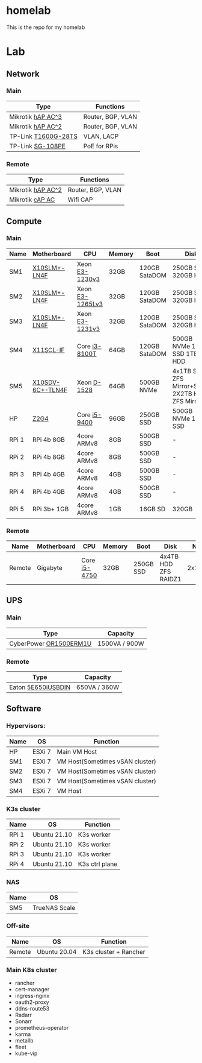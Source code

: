 # homelab
This is the repo for my homelab

# Lab

## Network

### Main

| Type | Functions |
|----|----|
| Mikrotik [hAP AC^3](https://mikrotik.com/product/hap_ac3) | Router, BGP, VLAN |
| Mikrotik [hAP AC^2](https://mikrotik.com/product/hap_ac2) | Router, BGP, VLAN |
| TP-Link [T1600G-28TS](https://www.tp-link.com/business-networking/smart-switch/t1600g-28ts) | VLAN, LACP |
| TP-Link [SG-108PE](https://www.tp-link.com/hu/business-networking/easy-smart-switch/tl-sg108pe/) | PoE for RPis |

### Remote

| Type | Functions |
|----|----|
| Mikrotik [hAP AC^2](https://mikrotik.com/product/hap_ac2) | Router, BGP, VLAN |
| Mikrotik [cAP AC](https://mikrotik.com/product/cap_ac) | Wifi CAP |

## Compute

### Main

| Name | Motherboard | CPU | Memory | Boot | Disk | NIC |
|----|----|----|----|----|----|----|
| SM1 | [X10SLM+-LN4F](https://www.supermicro.com/en/products/motherboard/X10SLM+-LN4F)                     | Xeon [E3-1230v3](https://ark.intel.com/content/www/us/en/ark/products/75054/intel-xeon-processor-e3-1230-v3-8m-cache-3-30-ghz.html)  | 32GB | 120GB SataDOM | 250GB SSD 320GB HDD                              | 1IPMI, 4x1Gig |
| SM2 | [X10SLM+-LN4F](https://www.supermicro.com/en/products/motherboard/X10SLM+-LN4F)                     | Xeon [E3-1265Lv3](https://ark.intel.com/content/www/us/en/ark/products/75463/intel-xeon-processor-e31265l-v3-8m-cache-2-50-ghz.html) | 32GB | 120GB SataDOM | 250GB SSD 320GB HDD                              | 1IPMI, 4x1Gig |
| SM3 | [X10SLM+-LN4F](https://www.supermicro.com/en/products/motherboard/X10SLM+-LN4F)                     | Xeon [E3-1231v3](https://ark.intel.com/content/www/us/en/ark/products/80910/intel-xeon-processor-e31231-v3-8m-cache-3-40-ghz.html)   | 32GB | 120GB SataDOM | 250GB SSD 320GB HDD                              | 1IPMI, 4x1Gig |
| SM4 | [X11SCL-IF](https://www.supermicro.com/en/products/motherboard/X11SCL-IF)                           | Core [i3-8100T](https://ark.intel.com/content/www/us/en/ark/products/129944/intel-core-i38100t-processor-6m-cache-3-10-ghz.html)     | 64GB | 120GB SataDOM | 500GB NVMe 1TB SSD 1TB HDD                       | 1IPMI, 2x1Gig |
| SM5 | [X10SDV-6C+-TLN4F](https://www.supermicro.com/en/products/motherboard/X10SDV-6C+-TLN4F)             | Xeon [D-1528](https://ark.intel.com/content/www/us/en/ark/products/91198/intel-xeon-processor-d1528-9m-cache-1-90-ghz.html)          | 64GB | 500GB NVMe    | 4x1TB SSD ZFS Mirror+Stripe 2X2TB HDD ZFS Mirror | 1IPMI, 2x1Gig, 2x10Gig |
| HP  | [Z2G4](https://support.hp.com/us-en/product/hp-z2-tower-g4-workstation/20063240/document/c06100744) | Core [i5-9400](https://ark.intel.com/content/www/us/en/ark/products/134898/intel-core-i59400-processor-9m-cache-up-to-4-10-ghz.html) | 96GB | 250GB SSD     | 500GB NVMe 1TB SSD                               | 3x1Gig |
| RPi 1 |  RPi 4b 8GB  | 4core ARMv8 | 8GB | 500GB SSD | -     | 1Gig |
| RPi 2 |  RPi 4b 8GB  | 4core ARMv8 | 8GB | 500GB SSD | -     | 1Gig |
| RPi 3 |  RPi 4b 4GB  | 4core ARMv8 | 4GB | 500GB SSD | -     | 1Gig |
| RPi 4 |  RPi 4b 4GB  | 4core ARMv8 | 4GB | 500GB SSD | -     | 1Gig |
| RPi 5 |  RPi 3b+ 1GB | 4core ARMv8 | 1GB | 16GB SD   | 320GB | 1Gig |

### Remote

| Name | Motherboard | CPU | Memory | Boot | Disk | NIC |
----|----|----|----|----|----|----
| Remote | Gigabyte                                                                                         | Core [i5-4750](https://ark.intel.com/content/www/us/en/ark/products/75043/intel-core-i5-4570-processor-6m-cache-up-to-3-60-ghz.html) | 32GB | 250GB SSD     | 4x4TB HDD ZFS RAIDZ1                             | 2x1Gig |


## UPS

### Main

| Type | Capacity |
|---|---|
| CyberPower [OR1500ERM1U](https://www.cyberpower.com/eu/en/product/sku/or1500erm1u) | 1500VA / 900W |

### Remote

| Type | Capacity |
|---|---|
| Eaton [5E650iUSBDIN](http://powerquality.eaton.com/5E650iUSBDIN.aspx?cx=58) | 650VA / 360W |

## Software

### Hypervisors:

| Name | OS | Function |
|---|---|---|
| HP  | ESXi 7 | Main VM Host |
| SM1 | ESXi 7 | VM Host(Sometimes vSAN cluster) |
| SM2 | ESXi 7 | VM Host(Sometimes vSAN cluster) |
| SM3 | ESXi 7 | VM Host(Sometimes vSAN cluster) |
| SM4 | ESXi 7 | VM Host |

### K3s cluster

| Name | OS | Function |
|---|---|---|
| RPi 1 | Ubuntu 21.10 | K3s worker |
| RPi 2 | Ubuntu 21.10 | K3s worker |
| RPi 3 | Ubuntu 21.10 | K3s worker |
| RPi 4 | Ubuntu 21.10 | K3s ctrl plane |

### NAS

| Name | OS |
|---|---|
| SM5 | TrueNAS Scale |

### Off-site

| Name | OS | Function |
|---|---|---|
| Remote | Ubuntu 20.04 | K3s cluster + Rancher |



### Main K8s cluster

* rancher
* cert-manager
* ingress-nginx
* oauth2-proxy
* ddns-route53
* Radarr
* Sonarr
* prometheus-operator
* karma
* metallb
* fleet
* kube-vip